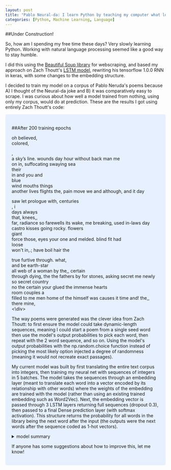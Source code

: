 ```yaml
---
layout: post
title: "Pablo Neural-da: I learn Python by teaching my computer what love is"
categories: [Python, Machine Learning, Language]
---
```


##Under Construction!

So, how am I spending my free time these days? Very slowly learning Python. Working with natural language processing seemed like a good way to stay humble.

I did this using the [Beautiful Soup library](https://www.crummy.com/software/BeautifulSoup/bs4/doc/) for webscraping, and based my approach on Zach Thoutt's [LSTM model](https://github.com/zackthoutt/got-book-6), rewriting his tensorflow 1.0.0 RNN in keras, with some changes to the embedding structure.

I decided to train my model on a corpus of Pablo Neruda's poems because A) I thought of the Neural-da joke and B) it was comparatively easy to scrape. I was curious about how well a model trained from nothing, using only my corpus, would do at prediction. These are the results I got using entirely Zach Thoutt's code:
<style>
div.blue { background-color:#e6f0ff; border-radius: 5px; padding: 20px;}
</style>
<div class = "blue">
  
  ##After 200 training epochs
  
  oh believed,  
  colored,  
  
  ,  
  a sky’s line. wounds day hour without back man me  
  on in, suffocating swaying sea  
  their  
  in and you and  
  blue  
  wind mouths things  
  another lives flights the, pain move we and although, and it day  
  
  saw let prologue with, centuries  
  , i  
  days always  
  that, knees,,  
  far, radiance so farewells its wake, me breaking, used in-laws day castro kisses going rocky. flowers  
  giant  
  force those, eyes your one and melded. blind fit had  
  <poembreak> loose  
  won't in,.; have boil hair the  

  true furtive through. what,  
  and be earth-star  
  all web of a woman by the,, certain  
  through dying, the the fathers by for stones, asking secret me newly so secret country  
  no the certain your glued the immense hearts  
  room couples a  
  filled to me men home of the himself was causes it time and! the,, there mine,   
<\div>

The way poems were generated was the clever idea from Zach Thoutt: to first ensure the model could take dynamic-length sequences, meaning I could start a poem from a single seed word then use the model's output probabilities to pick each word, then repeat with the 2 word sequence, and so on. Using the model's output probabilities with the np.random.choice function instead of picking the most likely option injected a degree of randomness (meaning it would not recreate exact passages).

My current model was built by first translating the entire text corpus into integers, then training my neural net with sequences of integers in 5 batches. The model takes the sequences through an embedding layer (meant to translate each word into a vector encoded by its relationship with other words) where the weights of the embedding are trained with the model (rather than using an existing trained embedding such as Word2Vec). Next, the embedding vector is passed through 3 LSTM layers returning full sequences (dropout 0.3), then passed to a final Dense prediction layer (with softmax activation). This structure returns the probability for all words in the library being the next word after the input (the outputs were the next words after the sequence coded as 1-hot vectors). 

<details>

<summary>model summary</summary>
<br>
<pre>
  Model: "sequential"
  _________________________________________________________________
  Layer (type)                 Output Shape              Param #   
  =================================================================
  embedding (Embedding)        (None, None, 512)         2783744   
  _________________________________________________________________
  lstm (LSTM)                  (None, None, 512)         2099200   
  _________________________________________________________________
  lstm_1 (LSTM)                (None, None, 512)         2099200   
  _________________________________________________________________
  lstm_2 (LSTM)                (None, None, 512)         2099200   
  _________________________________________________________________
  dense (Dense)                (None, None, 5437)        2789181   
  =================================================================
  Total params: 11,870,525
  Trainable params: 11,870,525
  Non-trainable params: 0
  _________________________________________________________________
</pre> 
</details>


If anyone has some suggestions about how to improve this, let me know! 

